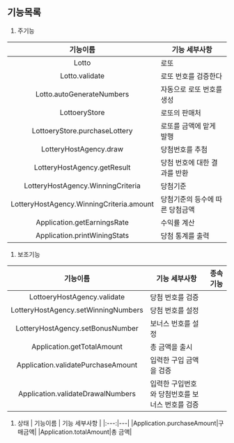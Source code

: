 ## 기능목록

1. 주기능

| 기능이름 | 기능 세부사항 | 
|:---:|---|
|Lotto|로또|
|Lotto.validate|로또 번호를 검증한다|
|Lotto.autoGenerateNumbers|자동으로 로또 번호를 생성|
|LottoeryStore|로또의 판매처|
|LottoeryStore.purchaseLottery|로또를 금액에 맡게 발행|
|LotteryHostAgency.draw|당첨번호를 추첨|
|LotteryHostAgency.getResult|당첨 번호에 대한 결과를 반환|
|LotteryHostAgency.WinningCriteria|당첨기준|
|LotteryHostAgency.WinningCriteria.amount|당첨기준의 등수에 따른 당첨금액|
|Application.getEarningsRate|수익률 계산|
|Application.printWiningStats|당첨 통계를 출력|

1. 보조기능

| 기능이름 | 기능 세부사항 |  종속 기능 |
|:---:|---| --- |
|LottoeryHostAgency.validate| 당첨 번호를 검증 | |
|LotteryHostAgency.setWinningNumbers| 당첨 번호를 설정 | |
|LotteryHostAgency.setBonusNumber| 보너스 번호를 설정| |
|Application.getTotalAmount|총 금액을 출시| |
|Application.validatePurchaseAmount|입력한 구입 금액을 검증| |
|Application.validateDrawalNumbers|입력한 구입번호와 당첨번호를 보너스 번호를 검증| |


1. 상태 
| 기능이름 | 기능 세부사항 | 
|:---:|---|
|Application.purchaseAmount|구매금액|
|Application.totalAmount|총 금액|



